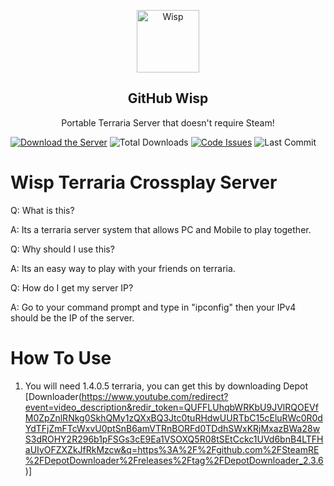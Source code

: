 <p align="center">
 <img width="100px" src="https://cdn.discordapp.com/attachments/850527489075970108/850758143524732938/Wisp_Logo.png" align="center" alt="Wisp" />
 <h2 align="center">GitHub Wisp</h2>
 <p align="center">Portable Terraria Server that doesn't require Steam!</p>
</p>

[![Download the Server](https://img.shields.io/badge/download-server-brightgreen?style=for-the-badge "Download")](https://github-releases.githubusercontent.com/373974912/631bc600-c567-11eb-91f4-4dc10cd8688b?X-Amz-Algorithm=AWS4-HMAC-SHA256&X-Amz-Credential=AKIAIWNJYAX4CSVEH53A%2F20210604%2Fus-east-1%2Fs3%2Faws4_request&X-Amz-Date=20210604T230913Z&X-Amz-Expires=300&X-Amz-Signature=2e89ed880ed8cae3fc1d26417ad40c8bae367cbd81e6e179ad797415ff1c98a1&X-Amz-SignedHeaders=host&actor_id=76829210&key_id=0&repo_id=373974912&response-content-disposition=attachment%3B%20filename%3DWindows-Wisp-Server.rar&response-content-type=application%2Foctet-stream "Download")
![Total Downloads](https://img.shields.io/github/downloads/PringleCPP/Wisp-Terraria-Server/total?style=for-the-badge)
[![Code Issues](https://img.shields.io/github/issues/PringleCPP/Wisp-Terraria-Server?color=red&label=Code%20Issues&style=for-the-badge)](https://google.com)
![Last Commit](https://img.shields.io/github/last-commit/PringleCPP/Wisp-Terraria-Server?style=for-the-badge)

# Wisp Terraria Crossplay Server

Q: What is this?

A: Its a terraria server system that allows PC and Mobile to play together.

Q: Why should I use this?

A: Its an easy way to play with your friends on terraria.

Q: How do I get my server IP?

A: Go to your command prompt and type in "ipconfig" then your IPv4 should be the IP of the server.

# How To Use
1. You will need 1.4.0.5 terraria, you can get this by downloading Depot [Downloader(https://www.youtube.com/redirect?event=video_description&redir_token=QUFFLUhqbWRKbU9JVlRQOEVfM0ZpZnlRNkg0SkhQMy1zQXxBQ3Jtc0tuRHdwUURTbC15cEluRWc0R0dYdTFjZmFTcWxvU0ptSnB6amVTRnBORFd0TDdhSWxKRjMxazBWa28wS3dROHY2R296b1pFSGs3cE9Ea1VSOXQ5R08tSEtCckc1UVd6bnB4LTFHaUIyOFZXZkJfRkMzcw&q=https%3A%2F%2Fgithub.com%2FSteamRE%2FDepotDownloader%2Freleases%2Ftag%2FDepotDownloader_2.3.6)]
